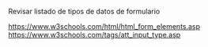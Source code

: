 Revisar listado de tipos de datos de formulario

https://www.w3schools.com/html/html_form_elements.asp
https://www.w3schools.com/tags/att_input_type.asp
